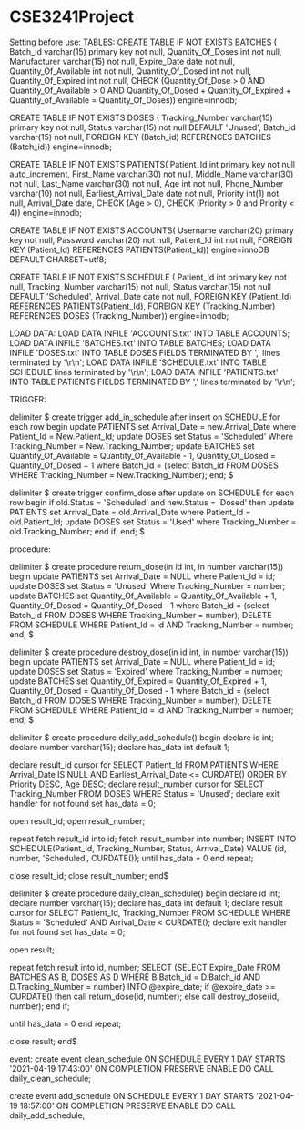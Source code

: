 # CSE3241Project

Setting before use:
TABLES:
CREATE TABLE IF NOT EXISTS BATCHES (
	Batch_id varchar(15) primary key not null,
	Quantity_Of_Doses int not null,
	Manufacturer varchar(15) not null,
	Expire_Date date not null,
	Quantity_Of_Available int not null,
	Quantity_Of_Dosed int not null,
	Quantity_Of_Expired int not null,
	CHECK (Quantity_Of_Dose > 0 AND Quantity_Of_Available > 0 AND Quantity_Of_Dosed + Quantity_Of_Expired + Quantity_of_Available = Quantity_Of_Doses)) engine=innodb;

CREATE TABLE IF NOT EXISTS DOSES (
	Tracking_Number varchar(15) primary key not null,
	Status varchar(15) not null DEFAULT 'Unused',
	Batch_id varchar(15) not null,
	FOREIGN KEY (Batch_id) REFERENCES BATCHES (Batch_id)) engine=innodb;

CREATE TABLE IF NOT EXISTS PATIENTS(
	Patient_Id int primary key not null auto_increment,
	First_Name varchar(30) not null,
	Middle_Name varchar(30) not null,
	Last_Name varchar(30) not null,
	Age int not null,
	Phone_Number varchar(10) not null,
	Earliest_Arrival_Date date not null,
	Priority int(1) not null,
	Arrival_Date date,
	CHECK (Age > 0),
	CHECK (Priority > 0 and Priority < 4)) engine=innodb;

CREATE TABLE IF NOT EXISTS ACCOUNTS(
	Username varchar(20) primary key not null,
	Password varchar(20) not null,
	Patient_Id int not null,
	FOREIGN KEY (Patient_Id) REFERENCES PATIENTS(Patient_Id)) engine=innoDB DEFAULT CHARSET=utf8;

CREATE TABLE IF NOT EXISTS SCHEDULE (
	Patient_Id int primary key not null,
	Tracking_Number varchar(15) not null,
	Status varchar(15) not null DEFAULT 'Scheduled',
	Arrival_Date date not null,
	FOREIGN KEY (Patient_Id) REFERENCES PATIENTS(Patient_Id),
	FOREIGN KEY (Tracking_Number) REFERENCES DOSES (Tracking_Number)) engine=innodb;

LOAD DATA:
LOAD DATA INFILE 'ACCOUNTS.txt' INTO TABLE ACCOUNTS;
LOAD DATA INFILE 'BATCHES.txt' INTO TABLE BATCHES;
LOAD DATA INFILE 'DOSES.txt' INTO TABLE DOSES FIELDS TERMINATED BY ',' lines terminated by '\r\n';
LOAD DATA INFILE 'SCHEDULE.txt' INTO TABLE SCHEDULE lines terminated by '\r\n';
LOAD DATA INFILE 'PATIENTS.txt' INTO TABLE PATIENTS FIELDS TERMINATED BY ',' lines terminated by '\r\n';


TRIGGER:

delimiter $
create trigger add_in_schedule after insert on SCHEDULE
for each row 
begin
update PATIENTS set Arrival_Date = new.Arrival_Date where Patient_Id = New.Patient_Id;
update DOSES set Status = 'Scheduled' Where Tracking_Number = New.Tracking_Number;
update BATCHES set Quantity_Of_Available = Quantity_Of_Available - 1, Quantity_Of_Dosed = Quantity_Of_Dosed + 1 where Batch_id = (select Batch_id FROM DOSES WHERE Tracking_Number = New.Tracking_Number);
end;
$

delimiter $
create trigger confirm_dose after update on SCHEDULE
for each row
begin
if old.Status = 'Scheduled' and  new.Status = 'Dosed' then
update PATIENTS set Arrival_Date = old.Arrival_Date where Patient_Id = old.Patient_Id;
update DOSES set Status = 'Used' where Tracking_Number = old.Tracking_Number;
end if;
end;
$

procedure:

delimiter $
create procedure return_dose(in id int, in number varchar(15))
begin
update PATIENTS set Arrival_Date = NULL where Patient_Id = id;
update DOSES set Status = 'Unused' Where Tracking_Number = number;
update BATCHES set Quantity_Of_Available = Quantity_Of_Available + 1, Quantity_Of_Dosed = Quantity_Of_Dosed - 1 where Batch_id = (select Batch_id FROM DOSES WHERE Tracking_Number = number);
DELETE FROM SCHEDULE WHERE Patient_Id = id AND Tracking_Number = number;
end;
$

delimiter $
create procedure destroy_dose(in id int, in number varchar(15))
begin
update PATIENTS set Arrival_Date = NULL where Patient_Id = id;
update DOSES set Status = 'Expired' where Tracking_Number = number;
update BATCHES set Quantity_Of_Expired = Quantity_Of_Expired + 1, Quantity_Of_Dosed = Quantity_Of_Dosed - 1 where Batch_id = (select Batch_id FROM DOSES WHERE Tracking_Number = number);
DELETE FROM SCHEDULE WHERE Patient_Id = id AND Tracking_Number = number;
end;
$


delimiter $
create procedure daily_add_schedule()
begin
declare id int;
declare number varchar(15);
declare has_data int default 1;

declare result_id cursor for SELECT Patient_Id FROM PATIENTS WHERE Arrival_Date IS NULL AND Earliest_Arrival_Date <= CURDATE() ORDER BY Priority DESC, Age DESC;
declare result_number cursor for SELECT Tracking_Number FROM DOSES WHERE Status = 'Unused';
declare exit handler for not found set has_data = 0;


open result_id;
open result_number;

repeat
fetch result_id into id;
fetch result_number into number;
INSERT INTO SCHEDULE(Patient_Id, Tracking_Number, Status, Arrival_Date) VALUE (id, number, 'Scheduled', CURDATE());
until has_data = 0
end repeat;

close result_id;
close result_number;
end$


delimiter $
create procedure daily_clean_schedule()
begin
declare id int;
declare number varchar(15);
declare has_data int default 1;
declare result cursor for SELECT Patient_Id, Tracking_Number FROM SCHEDULE WHERE Status = 'Scheduled' AND Arrival_Date < CURDATE();
declare exit handler for not found set has_data = 0;

open result;

repeat
fetch result into id, number;
SELECT (SELECT Expire_Date FROM BATCHES AS B, DOSES AS D WHERE B.Batch_id = D.Batch_id AND D.Tracking_Number = number) INTO @expire_date;
if @expire_date >= CURDATE() then
call return_dose(id, number);
else
call destroy_dose(id, number);
end if;

until has_data = 0
end repeat;

close result;
end$


event:
create event clean_schedule 
ON SCHEDULE EVERY 1 DAY
STARTS '2021-04-19 17:43:00' ON COMPLETION PRESERVE ENABLE
DO CALL daily_clean_schedule;

create event add_schedule 
ON SCHEDULE EVERY 1 DAY
STARTS '2021-04-19 18:57:00' ON COMPLETION PRESERVE ENABLE
DO CALL daily_add_schedule;
